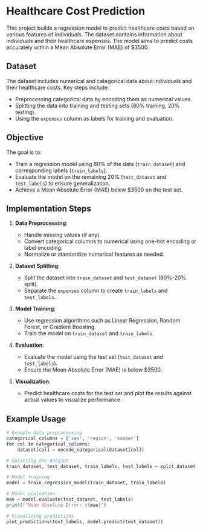 # Healthcare Cost Prediction

This project builds a regression model to predict healthcare costs based on various features of individuals. The dataset contains information about individuals and their healthcare expenses. The model aims to predict costs accurately within a Mean Absolute Error (MAE) of $3500.

## Dataset
The dataset includes numerical and categorical data about individuals and their healthcare costs. Key steps include:
- Preprocessing categorical data by encoding them as numerical values.
- Splitting the data into training and testing sets (80% training, 20% testing).
- Using the `expenses` column as labels for training and evaluation.

## Objective
The goal is to:
- Train a regression model using 80% of the data (`train_dataset`) and corresponding labels (`train_labels`).
- Evaluate the model on the remaining 20% (`test_dataset` and `test_labels`) to ensure generalization.
- Achieve a Mean Absolute Error (MAE) below $3500 on the test set.

## Implementation Steps

1. **Data Preprocessing**:
   - Handle missing values (if any).
   - Convert categorical columns to numerical using one-hot encoding or label encoding.
   - Normalize or standardize numerical features as needed.

2. **Dataset Splitting**:
   - Split the dataset into `train_dataset` and `test_dataset` (80%-20% split).
   - Separate the `expenses` column to create `train_labels` and `test_labels`.

3. **Model Training**:
   - Use regression algorithms such as Linear Regression, Random Forest, or Gradient Boosting.
   - Train the model on `train_dataset` and `train_labels`.

4. **Evaluation**:
   - Evaluate the model using the test set (`test_dataset` and `test_labels`).
   - Ensure the Mean Absolute Error (MAE) is below $3500.

5. **Visualization**:
   - Predict healthcare costs for the test set and plot the results against actual values to visualize performance.

## Example Usage

```python
# Example data preprocessing
categorical_columns = ['sex', 'region', 'smoker']
for col in categorical_columns:
    dataset[col] = encode_categorical(dataset[col])

# Splitting the dataset
train_dataset, test_dataset, train_labels, test_labels = split_dataset(dataset, 'expenses')

# Model training
model = train_regression_model(train_dataset, train_labels)

# Model evaluation
mae = model.evaluate(test_dataset, test_labels)
print(f"Mean Absolute Error: ${mae}")

# Visualizing predictions
plot_predictions(test_labels, model.predict(test_dataset))
```
